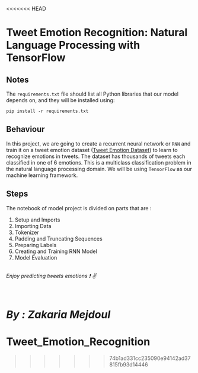 <<<<<<< HEAD
# Tweet Emotion Recognition: Natural Language Processing with TensorFlow


## Notes
The `requirements.txt` file should list all Python libraries that our model depends on, and they will be installed using:

```
pip install -r requirements.txt
```

## Behaviour
In this project, we are going to create a recurrent neural network or `RNN` and train it on a tweet emotion dataset ([Tweet Emotion Dataset](https://github.com/dair-ai/emotion_dataset)) to learn to recognize emotions in tweets. The dataset has thousands of tweets each classified in one of 6 emotions. This is a multiclass classification problem in the natural language processing domain. We will be using `TensorFlow` as our machine learning framework.

## Steps
The notebook of model project is divided on parts that are :
1. Setup and Imports
2. Importing Data
3. Tokenizer
4. Padding and Truncating Sequences
5. Preparing Labels
6. Creating and Training RNN Model
7. Model Evaluation

<br>_Enjoy predicting tweets emotions :exclamation: :v:_

<br> ***By : Zakaria Mejdoul***
=======
# Tweet_Emotion_Recognition
>>>>>>> 74b1ad331cc235090e94142ad37815fb93d14446
